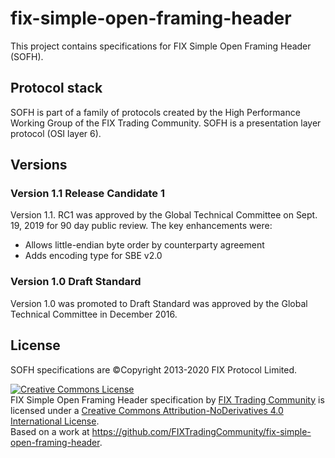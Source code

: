 # fix-simple-open-framing-header
This project contains specifications for FIX Simple Open Framing Header (SOFH).

## Protocol stack
SOFH is part of a family of protocols created by the High Performance Working Group
 of the FIX Trading Community. SOFH is a presentation layer protocol (OSI layer 6).

## Versions

### Version 1.1 Release Candidate 1
Version 1.1. RC1 was approved by the Global Technical Committee on Sept. 19, 2019 for 90 day public review. The key enhancements were:

* Allows little-endian byte order by counterparty agreement
* Adds encoding type for SBE v2.0

### Version 1.0 Draft Standard
Version 1.0 was promoted to Draft Standard was approved by the Global Technical Committee in December 2016.

## License
SOFH specifications are ©Copyright 2013-2020 FIX Protocol Limited. 

<a rel="license" href="http://creativecommons.org/licenses/by-nd/4.0/"><img alt="Creative Commons License" style="border-width:0" src="https://i.creativecommons.org/l/by-nd/4.0/88x31.png" /></a><br /><span xmlns:dct="http://purl.org/dc/terms/" href="http://purl.org/dc/dcmitype/Text" property="dct:title" rel="dct:type">FIX Simple Open Framing Header specification</span> by <a xmlns:cc="http://creativecommons.org/ns#" href="http://www.fixtradingcommunity.org/" property="cc:attributionName" rel="cc:attributionURL">FIX Trading Community</a> is licensed under a <a rel="license" href="http://creativecommons.org/licenses/by-nd/4.0/">Creative Commons Attribution-NoDerivatives 4.0 International License</a>.<br />Based on a work at <a xmlns:dct="http://purl.org/dc/terms/" href="https://github.com/FIXTradingCommunity/fix-simple-open-framing-header" rel="dct:source">https://github.com/FIXTradingCommunity/fix-simple-open-framing-header</a>.

